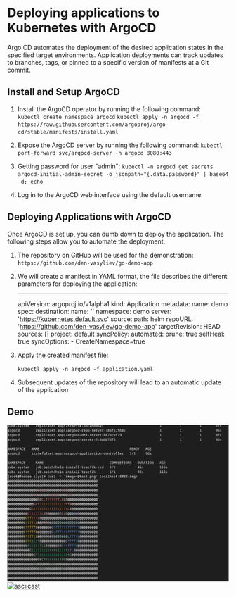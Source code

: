 # Deploying applications to Kubernetes with ArgoCD

Argo CD automates the deployment of the desired application states in the specified target environments. Application deployments can track updates to branches, tags, or pinned to a specific version of manifests at a Git commit.

## Install and Setup ArgoCD

1. Install the ArgoCD operator by running the following command:  
`kubectl create namespace argocd` 
`kubectl apply -n argocd -f https://raw.githubusercontent.com/argoproj/argo-cd/stable/manifests/install.yaml`

2. Expose the ArgoCD server by running the following command: 
`kubectl port-forward svc/argocd-server -n argocd 8080:443`

3. Getting password for user "admin": 
`kubectl -n argocd get secrets argocd-initial-admin-secret -o jsonpath="{.data.password}" | base64 -d; echo`

5. Log in to the ArgoCD web interface using the default username.

## Deploying Applications with ArgoCD

Once ArgoCD is set up, you can dumb down to deploy the application. The following steps allow you to automate the deployment.

1. The repository on GitHub will be used for the demonstration: 
`https://github.com/den-vasyliev/go-demo-app`

2. We will create a manifest in YAML format, the file describes the different parameters for deploying the application: 

    ---
    apiVersion: argoproj.io/v1alpha1
    kind: Application
    metadata:
      name: demo
    spec:
      destination:
        name: ''
        namespace: demo
        server: 'https://kubernetes.default.svc'
      source:
        path: helm
        repoURL: 'https://github.com/den-vasyliev/go-demo-app'
        targetRevision: HEAD
      sources: []
      project: default
      syncPolicy:
        automated:
          prune: true
          selfHeal: true
        syncOptions:
          - CreateNamespace=true

3. Apply the created manifest file:

    `kubectl apply -n argocd -f application.yaml`

5. Subsequent updates of the repository will lead to an automatic update of the application

## Demo
![image info](argoCD-demoApp.png)
[![asciicast](https://asciinema.org/a/584474.svg)](https://asciinema.org/a/584474)